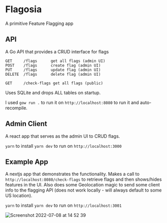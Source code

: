 # Flagosia

A primitive Feature Flagging app

## API

A Go API that provides a CRUD interface for flags

```
GET     /flags      get all flags (admin UI)
POST    /flags      create flag (admin UI)
PUT     /flags      update flag (admin UI)
DELETE  /flags      delete flag (admin UI)

GET     /check-flags get all flags (public)
```

Uses SQLite and drops ALL tables on startup.

I used `gow run .` to run it on `http://localhost:8080` to run it and auto-recompile.

## Admin Client

A react app that serves as the admin UI to CRUD flags.

`yarn` to install `yarn dev` to run on `http://localhost:3000`

## Example App

A nextjs app that demonstrates the functionality. Makes a call to `http://localhost:8080/check-flags` to retrieve flags and then shows/hides features in the UI. Also does some Geolocation magic to send some client info to the flagging API (does not work locally - will always default to some US location).

`yarn` to install `yarn dev` to run on `http://localhost:3001`

![Screenshot 2022-07-08 at 14 52 39](https://user-images.githubusercontent.com/9072277/177996021-8e63108a-ddbd-4f4d-be0e-a2669834a9f5.png)
